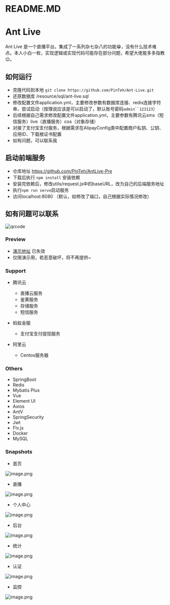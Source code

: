 # README.MD

# Ant Live 
Ant Live 是一个直播平台。集成了一系列杂七杂八的功能😁，没有什么技术难点。本人小白一枚，实现逻辑或实现代码可能存在部分问题，希望大佬能多多指教😉。



## 如何运行

- 克隆代码到本地 `git clone https://github.com/PinTeh/Ant-Live.git`
- 还原数据库 /resource/sql/ant-live.sql
- 修改配置文件application.yml，主要修改参数有数据库连接、redis连接字符串，尝试启动（按理说应该是可以启动了，默认账号密码`admin``123123`）
- 后续根据自己需求修改配置文件application.yml，主要参数有腾讯云sms（短信服务）live（直播服务）cos（对象存储）
- 对接了支付宝支付服务，根据需求在AlipayConfig类中配置商户私钥、公钥、应用ID、下载根证书配置
- 如有问题，可以联系我

## 启动前端服务
- 仓库地址 https://github.com/PinTeh/AntLive-Pre
- 下载后执行 `npm install` 安装依赖
- 安装完依赖后，修改utils/request.js中的baseURL，改为自己的后端服务地址
- 执行`npm run serve`启动服务
- 访问localhost:8080 （默认，如修改了端口，自己根据实际情况修改）


## 如有问题可以联系

![qrcode](http://image.imhtb.cn/qrCode.jpg)


### Preview


- [演示地址](http://www.imhtb.cn) 已失效
- 仅限演示用，若恶意破坏，将不再提供~





### Support


- 腾讯云
   - 直播云服务
   - 鉴黄服务
   - 存储服务
   - 短信服务



- 蚂蚁金服
   - 支付宝支付提现服务



- 阿里云
   - Centos服务器





### Others


- SpringBoot
- Redis
- Mybatis Plus
- Vue
- Element UI
- Axios
- AntV
- SpringSecurity
- Jwt
- Flv.js
- Docker
- MySQL





### Snapshots


- 首页

![image.png](https://cdn.nlark.com/yuque/0/2020/png/297773/1593835018960-7345cd28-950b-48b4-88c9-c43208cf78d3.png#align=left&display=inline&height=352&margin=%5Bobject%20Object%5D&name=image.png&originHeight=902&originWidth=1913&size=251257&status=done&style=shadow&width=746)


- 直播

![image.png](https://cdn.nlark.com/yuque/0/2020/png/297773/1593835100616-1f698da7-5b6a-4636-a3a8-2b67c7730e6b.png#align=left&display=inline&height=451&margin=%5Bobject%20Object%5D&name=image.png&originHeight=902&originWidth=1893&size=70038&status=done&style=shadow&width=946.5)


- 个人中心

![image.png](https://cdn.nlark.com/yuque/0/2020/png/297773/1593835162609-984d4ab2-9fbd-4270-a462-350d174cd8de.png#align=left&display=inline&height=451&margin=%5Bobject%20Object%5D&name=image.png&originHeight=901&originWidth=1888&size=100716&status=done&style=shadow&width=944)


- 后台



![image.png](https://cdn.nlark.com/yuque/0/2020/png/297773/1593835199807-f4ed4b37-c07e-4a44-8c00-daa9630e8bb6.png#align=left&display=inline&height=455&margin=%5Bobject%20Object%5D&name=image.png&originHeight=910&originWidth=1916&size=79335&status=done&style=shadow&width=958)


- 统计



![image.png](https://cdn.nlark.com/yuque/0/2020/png/297773/1593842619713-99982461-85c7-4944-93f0-8a74e18d3791.png#align=left&display=inline&height=365&margin=%5Bobject%20Object%5D&name=image.png&originHeight=729&originWidth=1576&size=67123&status=done&style=shadow&width=788)


- 认证



![image.png](https://cdn.nlark.com/yuque/0/2020/png/297773/1593842676048-6deb047a-a6dc-4a43-8acf-085d1868a5fa.png#align=left&display=inline&height=414&margin=%5Bobject%20Object%5D&name=image.png&originHeight=668&originWidth=1204&size=49223&status=done&style=shadow&width=746)


- 监控



![image.png](https://cdn.nlark.com/yuque/0/2020/png/297773/1593842793536-a2c1d037-5ce8-4ad4-ae3d-c7f41ba475cd.png#align=left&display=inline&height=291&margin=%5Bobject%20Object%5D&name=image.png&originHeight=645&originWidth=1654&size=65855&status=done&style=shadow&width=746)
